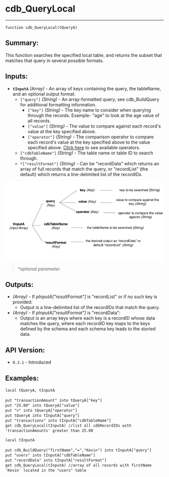 # cdb_QueryLocal
---
```
function cdb_QueryLocal(tQueryA)
```
## Summary:
This function searches the specified local table, and returns the subset that matches that query in several possible formats.

## Inputs:
* **`tInputA`**  *(Array)* - An array of keys containing the query, the tableName, and an optional output format.
	* `["query"]` *(String)* - An array-formatted query; see cdb_BuildQuery for additional formatting information.
    	* `["key"]` *(String)* - The key name to consider when querying through the records. Example- "age" to look at the age value of all records.
    	* `["value"]` *(String)* - The value to compare against each record's value at the key specified above.
    	* `["operator"]` *(String)* - The comparison operator to compare each record's value at the key specified above to the value specified above. [Click here](../chartimages/QueryOps.png) to see available operators.
    - `["cdbTableName"]` *(String)* - The table name or table ID to search through.
    - `*["resultFormat"]` *(String)* - Can be "recordData" which returns an array of full records that match the query, or "recordList" (the default) which returns a line-delimited list of the recordIDs.

![Query input diagram](../chartimages/QuerySimpleInput.png)

> _*optional parameter._

## Outputs:
* *(Array)* - If *pInputA["resultFormat"]* is "recordList" or if no such key is provided:
	* Output is  a line-delimited list of the recordIDs that match the query.
* *(Array)* - If *pInputA["resultFormat"]* is "recordData":
	* Output is an array keys where each key is a recordID whose data matches the query, where each recordID key maps to the keys defined by the schema and each schema key leads to the storied data.

## API Version:
* `0.3.1` - Introduced

## Examples:
```
local tQueryA, tInputA

put "transactionAmount" into tQueryA["key"]
put "25.00" into tQueryA["value"]
put ">" into tQueryA["operator"]
put tQueryA into tInputA["query"]
put "transactions" into tInputA["cdbTableName"]
get cdb_QueryLocal(tInputA) //list all cdbRecordIDs with 'transactionAmounts' greater than 25.00
```

```
local tInputA

put cdb_BuildQuery("firstName","=","Kevin") into tInputA["query"]
put "users" into tInputA["cdbTableName"]
put "recordData" into tInputA["resultFormat"]
get cdb_QueryLocal(tInputA) //array of all records with firstName 'Kevin' located in the "users" table
```